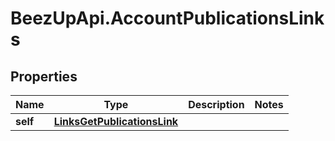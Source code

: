 # BeezUpApi.AccountPublicationsLinks

## Properties
Name | Type | Description | Notes
------------ | ------------- | ------------- | -------------
**self** | [**LinksGetPublicationsLink**](LinksGetPublicationsLink.md) |  | 


